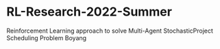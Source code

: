 # RL-Research-2022-Summer
Reinforcement Learning approach to solve Multi-Agent StochasticProject Scheduling Problem 
Boyang